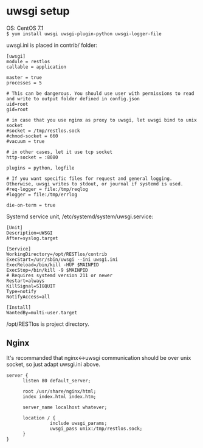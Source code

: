 # uwsgi setup

OS: CentOS 7.1  
`$ yum install uwsgi uwsgi-plugin-python uwsgi-logger-file`

uwsgi.ini is placed in contrib/ folder:  
```
[uwsgi]
module = restlos
callable = application

master = true
processes = 5

# This can be dangerous. You should use user with permissions to read and write to output folder defined in config.json
uid=root
gid=root

# in case that you use nginx as proxy to uwsgi, let uwsgi bind to unix socket
#socket = /tmp/restlos.sock
#chmod-socket = 660
#vacuum = true

# in other cases, let it use tcp socket
http-socket = :8080

plugins = python, logfile

# If you want specific files for request and general logging. Otherwise, uwsgi writes to stdout, or journal if systemd is used.
#req-logger = file:/tmp/reqlog
#logger = file:/tmp/errlog

die-on-term = true
```

Systemd service unit, /etc/systemd/system/uwsgi.service:  
```
[Unit]
Description=uWSGI
After=syslog.target

[Service]
WorkingDirectory=/opt/RESTlos/contrib
ExecStart=/usr/sbin/uwsgi --ini uwsgi.ini
ExecReload=/bin/kill -HUP $MAINPID
ExecStop=/bin/kill -9 $MAINPID
# Requires systemd version 211 or newer
Restart=always
KillSignal=SIGQUIT
Type=notify
NotifyAccess=all

[Install]
WantedBy=multi-user.target
```
/opt/RESTlos is project directory.
 
 
## Nginx  

It's recommanded that nginx<->uwsgi communication should be over unix socket, so just adapt uwsgi.ini above.

```
server {
      listen 80 default_server;

      root /usr/share/nginx/html;
      index index.html index.htm;

      server_name localhost whatever;

      location / {
                include uwsgi_params;
                uwsgi_pass unix:/tmp/restlos.sock;
      }
}
```
